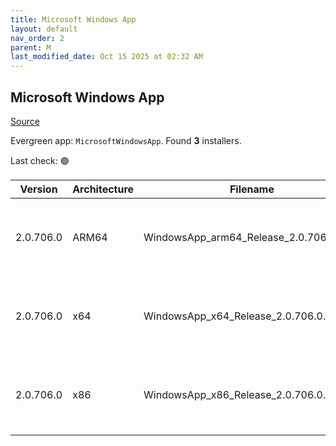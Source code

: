 ```yaml
---
title: Microsoft Windows App
layout: default
nav_order: 2
parent: M
last_modified_date: Oct 15 2025 at 02:32 AM
---
```


## Microsoft Windows App

[Source](https://learn.microsoft.com/en-us/windows-app/whats-new)

Evergreen app: `MicrosoftWindowsApp`. Found **3** installers.

Last check: 🟢

| Version   | Architecture | Filename                                | URI                                                                                                                                                                                                                                                                            |
| --------- | ------------ | --------------------------------------- | ------------------------------------------------------------------------------------------------------------------------------------------------------------------------------------------------------------------------------------------------------------------------------ |
| 2.0.706.0 | ARM64        | WindowsApp_arm64_Release_2.0.706.0.msix | [https://res.cdn.office.net/remote-desktop-windows-client/9f76606c-ec53-42e1-9121-619ec8693953/WindowsApp_arm64_Release_2.0.706.0.msix](https://res.cdn.office.net/remote-desktop-windows-client/9f76606c-ec53-42e1-9121-619ec8693953/WindowsApp_arm64_Release_2.0.706.0.msix) |
| 2.0.706.0 | x64          | WindowsApp_x64_Release_2.0.706.0.msix   | [https://res.cdn.office.net/remote-desktop-windows-client/2c6b4a4c-e741-4a72-95f8-d1682c7fe849/WindowsApp_x64_Release_2.0.706.0.msix](https://res.cdn.office.net/remote-desktop-windows-client/2c6b4a4c-e741-4a72-95f8-d1682c7fe849/WindowsApp_x64_Release_2.0.706.0.msix)     |
| 2.0.706.0 | x86          | WindowsApp_x86_Release_2.0.706.0.msix   | [https://res.cdn.office.net/remote-desktop-windows-client/6d7cff1c-abe2-41e2-ac80-3fb5fa06e29d/WindowsApp_x86_Release_2.0.706.0.msix](https://res.cdn.office.net/remote-desktop-windows-client/6d7cff1c-abe2-41e2-ac80-3fb5fa06e29d/WindowsApp_x86_Release_2.0.706.0.msix)     |
